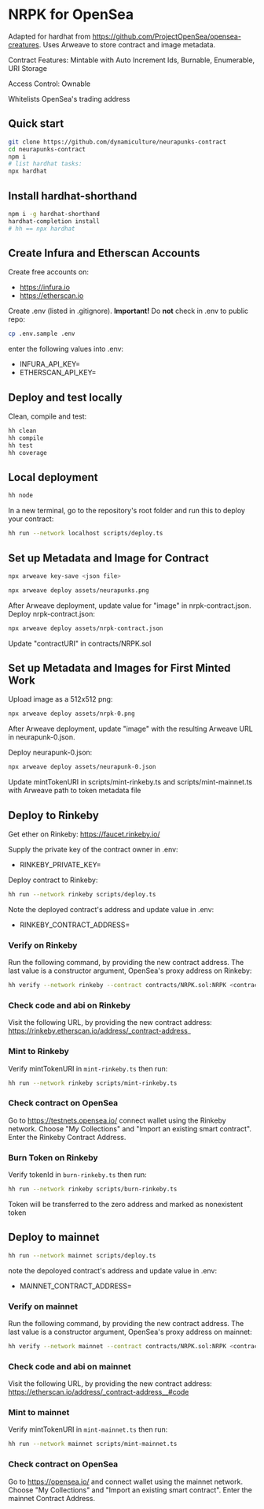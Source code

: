# NRPK for OpenSea
Adapted for hardhat from https://github.com/ProjectOpenSea/opensea-creatures. Uses Arweave to store contract and image metadata.

Contract Features: Mintable with Auto Increment Ids, Burnable, Enumerable, URI Storage

Access Control: Ownable

Whitelists OpenSea's trading address


## Quick start

```sh
git clone https://github.com/dynamiculture/neurapunks-contract
cd neurapunks-contract
npm i
# list hardhat tasks:
npx hardhat
```
## Install hardhat-shorthand
```sh
npm i -g hardhat-shorthand
hardhat-completion install
# hh == npx hardhat
```
## Create Infura and Etherscan Accounts
Create free accounts on:
* https://infura.io
* https://etherscan.io

Create .env (listed in .gitignore). **Important!** Do **not** check in .env to public repo:
```sh
cp .env.sample .env
```
enter the following values into .env:
* INFURA_API_KEY=
* ETHERSCAN_API_KEY=

## Deploy and test locally

Clean, compile and test:
```sh
hh clean
hh compile
hh test
hh coverage
```
## Local deployment
```sh
hh node
```
In a new terminal, go to the repository's root folder and run this to
deploy your contract:

```sh
hh run --network localhost scripts/deploy.ts
```

## Set up Metadata and Image for Contract
```sh
npx arweave key-save <json file>

npx arweave deploy assets/neurapunks.png
```

After Arweave deployment, update value for "image" in nrpk-contract.json. Deploy nrpk-contract.json:
```sh
npx arweave deploy assets/nrpk-contract.json
```

Update "contractURI" in contracts/NRPK.sol

## Set up Metadata and Images for First Minted Work
Upload image as a 512x512 png:
```sh
npx arweave deploy assets/nrpk-0.png
```

After Arweave deployment, update "image" with the resulting Arweave URL in neurapunk-0.json.

Deploy neurapunk-0.json:
```sh
npx arweave deploy assets/neurapunk-0.json
```

Update mintTokenURI in scripts/mint-rinkeby.ts and scripts/mint-mainnet.ts with Arweave path to token metadata file

## Deploy to Rinkeby
Get ether on Rinkeby:
https://faucet.rinkeby.io/

Supply the private key of the contract owner in .env:
* RINKEBY_PRIVATE_KEY=

Deploy contract to Rinkeby:
```sh
hh run --network rinkeby scripts/deploy.ts
```
Note the deployed contract's address and update value in .env:
* RINKEBY_CONTRACT_ADDRESS=

### Verify on Rinkeby
Run the following command, by providing the new contract address. The last value is a constructor argument, OpenSea's proxy address on Rinkeby:
```sh
hh verify --network rinkeby --contract contracts/NRPK.sol:NRPK <contract-address> 0xf57b2c51ded3a29e6891aba85459d600256cf317
```
### Check code and abi on Rinkeby
Visit the following URL, by providing the new contract address:
https://rinkeby.etherscan.io/address/_contract-address_

### Mint to Rinkeby
Verify mintTokenURI in `mint-rinkeby.ts` then run:
```sh
hh run --network rinkeby scripts/mint-rinkeby.ts
```

### Check contract on OpenSea
Go to https://testnets.opensea.io/ connect wallet using the Rinkeby network. Choose "My Collections" and "Import an existing smart contract". Enter the Rinkeby Contract Address.

### Burn Token on Rinkeby
Verify tokenId in `burn-rinkeby.ts` then run:
```sh
hh run --network rinkeby scripts/burn-rinkeby.ts
```
Token will be transferred to the zero address and marked as nonexistent token

## Deploy to mainnet
```sh
hh run --network mainnet scripts/deploy.ts
```

note the depoloyed contract's address and update value in .env:
* MAINNET_CONTRACT_ADDRESS=

### Verify on mainnet
Run the following command, by providing the new contract address. The last value is a constructor argument, OpenSea's proxy address on mainnet:
```sh
hh verify --network mainnet --contract contracts/NRPK.sol:NRPK <contract-address> 0xa5409ec958c83c3f309868babaca7c86dcb077c1
```
### Check code and abi on mainnet
Visit the following URL, by providing the new contract address:
https://etherscan.io/address/_contract-address__#code

### Mint to mainnet
Verify mintTokenURI in `mint-mainnet.ts` then run:
```sh
hh run --network mainnet scripts/mint-mainnet.ts
```

### Check contract on OpenSea
Go to https://opensea.io/ and connect wallet using the mainnet network. Choose "My Collections" and "Import an existing smart contract". Enter the mainnet Contract Address.
